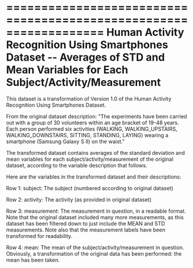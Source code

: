 ==================================================================
Human Activity Recognition Using Smartphones Dataset --
Averages of STD and Mean Variables for
Each Subject/Activity/Measurement 
==================================================================

This dataset is a transformation of Version 1.0 of the
Human Activity Recognition Using Smartphones Dataset.

From the original dataset description: 
"The experiments have been carried out with a group of 30 volunteers within an age bracket of 19-48 years. Each person performed six activities (WALKING, WALKING_UPSTAIRS, WALKING_DOWNSTAIRS, SITTING, STANDING, LAYING) wearing a smartphone (Samsung Galaxy S II) on the waist."

The transformed dataset contains averages of the standard deviation and mean variables 
for each subject/activity/measurement of the original dataset, according to the variable
description that follows.

Here are the variables in the transformed dataset and their descriptions:

Row 1: subject: The subject (numbered according to original dataset)

Row 2: activity: The activity (as provided in original dataset)

Row 3: measurement: The measurement in question, in a readable format. Note that the original
      dataset included many more measurements, as this dataset has been
      filtered down to just include the MEAN and STD measurements. Note
      also that the measurement labels have been transformed for readability.

Row 4: mean: The mean of the subject/activity/measurement in question. Obviously, a transformation
      of the original data has been performed:  the mean has been taken.